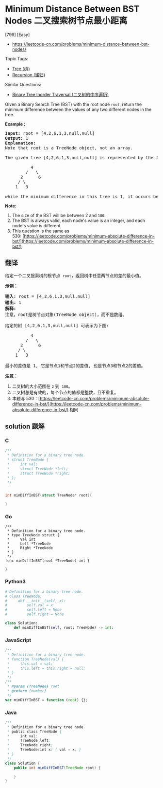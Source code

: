 # Minimum Distance Between BST Nodes 二叉搜索树节点最小距离

[799] [Easy]

- https://leetcode-cn.com/problems/minimum-distance-between-bst-nodes/

Topic Tags:

- [Tree (树)](https://leetcode-cn.com/tag/tree/)
- [Recursion (递归)](https://leetcode-cn.com/tag/recursion/)

Similar Questions:

- [Binary Tree Inorder Traversal (二叉树的中序遍历)](https://leetcode-cn.com/problems/binary-tree-inorder-traversal/)

Given a Binary Search Tree (BST) with the root node `root`, return the minimum difference between the values of any two different nodes in the tree.

**Example :**

<pre><strong>Input:</strong> root = [4,2,6,1,3,null,null]
<strong>Output:</strong> 1
<strong>Explanation:</strong>
Note that root is a TreeNode object, not an array.

The given tree [4,2,6,1,3,null,null] is represented by the following diagram:

          4
        /   \
      2      6
     / \    
    1   3  

while the minimum difference in this tree is 1, it occurs between node 1 and node 2, also between node 3 and node 2.
</pre>

**Note:**

1.  The size of the BST will be between 2 and `100`.
2.  The BST is always valid, each node's value is an integer, and each node's value is different.
3.  This question is the same as 530: [https://leetcode.com/problems/minimum-absolute-difference-in-bst/](https://leetcode.com/problems/minimum-absolute-difference-in-bst/)

## 翻译

给定一个二叉搜索树的根节点  `root`，返回树中任意两节点的差的最小值。

**示例：**

<pre><strong>输入:</strong> root = [4,2,6,1,3,null,null]
<strong>输出:</strong> 1
<strong>解释:</strong>
注意，root是树节点对象(TreeNode object)，而不是数组。

给定的树 [4,2,6,1,3,null,null] 可表示为下图:

          4
        /   \
      2      6
     / \    
    1   3  

最小的差值是 1, 它是节点1和节点2的差值, 也是节点3和节点2的差值。</pre>

**注意：**

1.  二叉树的大小范围在 `2` 到  `100`。
2.  二叉树总是有效的，每个节点的值都是整数，且不重复。
3.  本题与 530：[https://leetcode-cn.com/problems/minimum-absolute-difference-in-bst/](https://leetcode-cn.com/problems/minimum-absolute-difference-in-bst/) 相同

## solution 题解

### C

```c
/**
 * Definition for a binary tree node.
 * struct TreeNode {
 *     int val;
 *     struct TreeNode *left;
 *     struct TreeNode *right;
 * };
 */


int minDiffInBST(struct TreeNode* root){

}


```

### Go

```golang
/**
 * Definition for a binary tree node.
 * type TreeNode struct {
 *     Val int
 *     Left *TreeNode
 *     Right *TreeNode
 * }
 */
func minDiffInBST(root *TreeNode) int {

}
```

### Python3

```python
# Definition for a binary tree node.
# class TreeNode:
#     def __init__(self, x):
#         self.val = x
#         self.left = None
#         self.right = None

class Solution:
    def minDiffInBST(self, root: TreeNode) -> int:
```

### JavaScript

```javascript
/**
 * Definition for a binary tree node.
 * function TreeNode(val) {
 *     this.val = val;
 *     this.left = this.right = null;
 * }
 */
/**
 * @param {TreeNode} root
 * @return {number}
 */
var minDiffInBST = function (root) {};
```

### Java

```java
/**
 * Definition for a binary tree node.
 * public class TreeNode {
 *     int val;
 *     TreeNode left;
 *     TreeNode right;
 *     TreeNode(int x) { val = x; }
 * }
 */
class Solution {
    public int minDiffInBST(TreeNode root) {

    }
}
```
